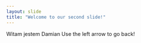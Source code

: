 ```yaml
---
layout: slide
title: "Welcome to our second slide!"
---
```

Witam jestem Damian
Use the left arrow to go back!
